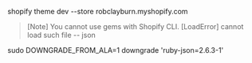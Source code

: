 shopify theme dev --store robclayburn.myshopify.com    


>[Note] You cannot use gems with Shopify CLI.
[LoadError] cannot load such file -- json

 sudo DOWNGRADE_FROM_ALA=1 downgrade 'ruby-json=2.6.3-1'  
